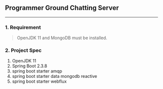 ## Programmer Ground Chatting Server

---
### 1. Requirement
> OpenJDK 11 and MongoDB must be installed.

### 2. Project Spec
1. OpenJDK 11
1. Spring Boot 2.3.8
2. spring boot starter amqp
3. spring boot starter data mongodb reactive
4. spring boot starter webflux